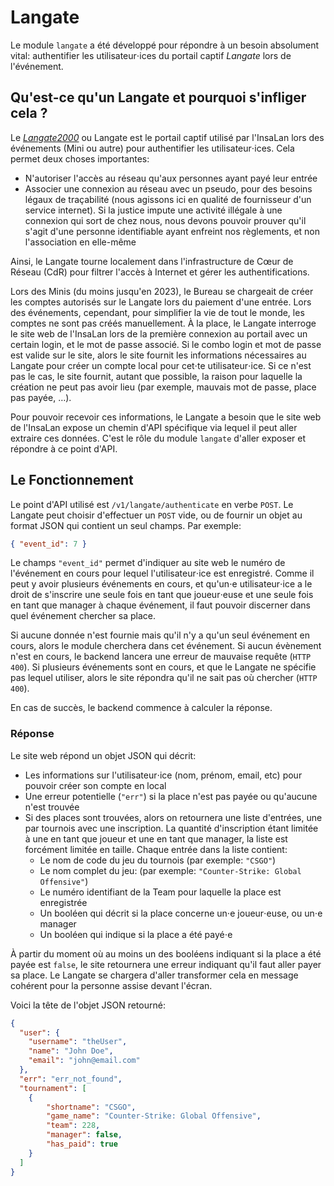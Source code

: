 # Langate

Le module `langate` a été développé pour répondre à un besoin absolument vital:
authentifier les utilisateur⋅ices du portail captif *Langate* lors de
l'événement.

## Qu'est-ce qu'un Langate et pourquoi s'infliger cela ?

Le [*Langate2000*](https://github.com/InsaLan/langate2000) ou Langate est le
portail captif utilisé par l'InsaLan lors des événements (Mini ou autre) pour
authentifier les utilisateur⋅ices. Cela permet deux choses importantes:
 - N'autoriser l'accès au réseau qu'aux personnes ayant payé leur entrée
 - Associer une connexion au réseau avec un pseudo, pour des besoins légaux de
     traçabilité (nous agissons ici en qualité de fournisseur d'un service
     internet). Si la justice impute une activité illégale à une connexion qui
     sort de chez nous, nous devons pouvoir prouver qu'il s'agit d'une personne
     identifiable ayant enfreint nos règlements, et non l'association en
     elle-même

Ainsi, le Langate tourne localement dans l'infrastructure de Cœur de Réseau
(CdR) pour filtrer l'accès à Internet et gérer les authentifications.

Lors des Minis (du moins jusqu'en 2023), le Bureau se chargeait de créer les
comptes autorisés sur le Langate lors du paiement d'une entrée. Lors des
événements, cependant, pour simplifier la vie de tout le monde, les comptes ne
sont pas créés manuellement. À la place, le Langate interroge le site web de
l'InsaLan lors de la première connexion au portail avec un certain login, et le
mot de passe associé. Si le combo login et mot de passe est valide sur le site,
alors le site fournit les informations nécessaires au Langate pour créer un
compte local pour cet⋅te utilisateur⋅ice. Si ce n'est pas le cas, le site
fournit, autant que possible, la raison pour laquelle la création ne peut pas
avoir lieu (par exemple, mauvais mot de passe, place pas payée, …).

Pour pouvoir recevoir ces informations, le Langate a besoin que le site web de
l'InsaLan expose un chemin d'API spécifique via lequel il peut aller extraire
ces données. C'est le rôle du module `langate` d'aller exposer et répondre à ce
point d'API.

## Le Fonctionnement

Le point d'API utilisé est `/v1/langate/authenticate` en verbe `POST`. Le
Langate peut choisir d'effectuer un `POST` vide, ou de fournir un objet au
format JSON qui contient un seul champs. Par exemple:
```json
{ "event_id": 7 }
```

Le champs `"event_id"` permet d'indiquer au site web le numéro de l'événement en
cours pour lequel l'utilisateur⋅ice est enregistré. Comme il peut y avoir
plusieurs événements en cours, et qu'un⋅e utilisateur⋅ice a le droit de
s'inscrire une seule fois en tant que joueur⋅euse et une seule fois en tant que
manager à chaque événement, il faut pouvoir discerner dans quel événement
chercher sa place.

Si aucune donnée n'est fournie mais qu'il n'y a qu'un seul événement en cours,
alors le module cherchera dans cet événement. Si aucun évènement n'est en cours,
le backend lancera une erreur de mauvaise requête (`HTTP 400`). Si plusieurs
événements sont en cours, et que le Langate ne spécifie pas lequel utiliser,
alors le site répondra qu'il ne sait pas où chercher (`HTTP 400`).

En cas de succès, le backend commence à calculer la réponse.

### Réponse

Le site web répond un objet JSON qui décrit:
 - Les informations sur l'utilisateur⋅ice (nom, prénom, email, etc) pour pouvoir
     créer son compte en local
 - Une erreur potentielle (`"err"`) si la place n'est pas payée ou qu'aucune
     n'est trouvée
 - Si des places sont trouvées, alors on retournera une liste d'entrées, une par
     tournois avec une inscription. La quantité d'inscription étant limitée à
     une en tant que joueur et une en tant que manager, la liste est forcément
     limitée en taille. Chaque entrée dans la liste contient:
     - Le nom de code du jeu du tournois (par exemple: `"CSGO"`)
     - Le nom complet du jeu: (par exemple: `"Counter-Strike: Global Offensive"`)
     - Le numéro identifiant de la Team pour laquelle la place est enregistrée
     - Un booléen qui décrit si la place concerne un⋅e joueur⋅euse, ou un⋅e
         manager
     - Un booléen qui indique si la place a été payé⋅e

À partir du moment où au moins un des booléens indiquant si la place a été payée
est `false`, le site retournera une erreur indiquant qu'il faut aller payer sa
place. Le Langate se chargera d'aller transformer cela en message cohérent pour
la personne assise devant l'écran.

Voici la tête de l'objet JSON retourné:
```json
{
  "user": {
    "username": "theUser",
    "name": "John Doe",
    "email": "john@email.com"
  },
  "err": "err_not_found",
  "tournament": [
    {
        "shortname": "CSGO",
        "game_name": "Counter-Strike: Global Offensive",
        "team": 228,
        "manager": false,
        "has_paid": true
    }
  ]
}
```

<!--
vim: set tw=80 spell spelllang=fr:
-->
